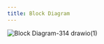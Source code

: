 ```yaml
---
title: Block Diagram
---
```


![Block Diagram-314 drawio(1)](https://github.com/user-attachments/assets/242c3ca5-e7d6-49ce-9b30-35d340498f4f)


